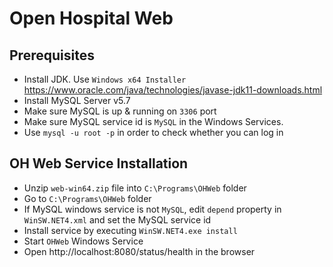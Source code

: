 # Open Hospital Web

## Prerequisites
* Install JDK. Use `Windows x64 Installer` https://www.oracle.com/java/technologies/javase-jdk11-downloads.html
* Install MySQL Server v5.7 
* Make sure MySQL is up & running on `3306` port
* Make sure MySQL service id is `MySQL` in the Windows Services.
* Use `mysql -u root -p` in order to check whether you can log in

## OH Web Service Installation
* Unzip `web-win64.zip` file into `C:\Programs\OHWeb` folder
* Go to `C:\Programs\OHWeb` folder
* If MySQL windows service is not `MySQL`, edit `depend` property in `WinSW.NET4.xml` and set the MySQL service id  
* Install service by executing `WinSW.NET4.exe install`
* Start `OHWeb` Windows Service
* Open http://localhost:8080/status/health in the browser 